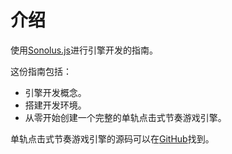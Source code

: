 # 介绍

使用[Sonolus.js](https://github.com/Sonolus/sonolus.js)进行引擎开发的指南。

这份指南包括：

-   引擎开发概念。
-   搭建开发环境。
-   从零开始创建一个完整的单轨点击式节奏游戏引擎。

单轨点击式节奏游戏引擎的源码可以在[GitHub](https://github.com/Sonolus/wiki-sonolus.js-guide-code)找到。
